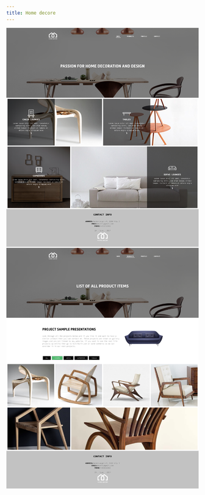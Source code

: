 ```yaml
---
title: Home decore
---
```


![Home decore](/assets/img/work/proj-3/wphome.png)
![Home decore](/assets/img/work/proj-3/wphome2.png)
